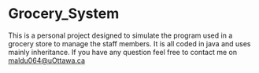 # Grocery_System
This is a personal project designed to simulate the program used in a grocery store to manage the staff members.
It is all coded in java and uses mainly inheritance.
If you have any question feel free to contact me on maldu064@uOttawa.ca
